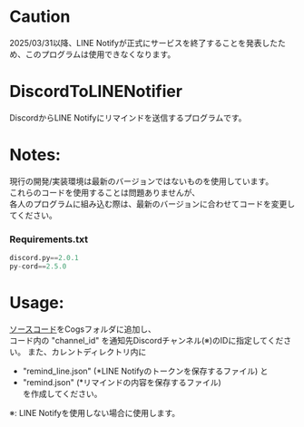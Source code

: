 # Caution
2025/03/31以降、LINE Notifyが正式にサービスを終了することを発表したため、このプログラムは使用できなくなります。  

# DiscordToLINENotifier
DiscordからLINE Notifyにリマインドを送信するプログラムです。

# Notes:
現行の開発/実装環境は最新のバージョンではないものを使用しています。  
これらのコードを使用することは問題ありませんが、  
各人のプログラムに組み込む際は、最新のバージョンに合わせてコードを変更してください。
### Requirements.txt
```py
discord.py==2.0.1
py-cord==2.5.0
```

# Usage:
[ソースコード](https://github.com/EachTex/DiscordToLINENotifier/blob/main/main.py)をCogsフォルダに追加し、  
コード内の "channel_id" を通知先Discordチャンネル(※)のIDに指定してください。
また、カレントディレクトリ内に  
- "remind_line.json" (\*LINE Notifyのトークンを保存するファイル) と  
- "remind.json" (\*リマインドの内容を保存するファイル)  
を作成してください。  
  
※: LINE Notifyを使用しない場合に使用します。
